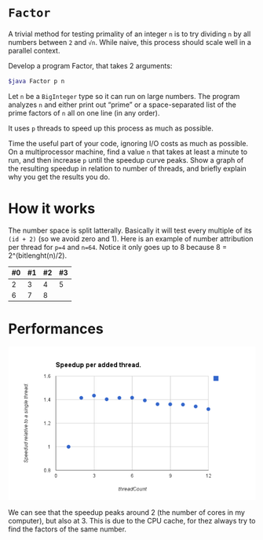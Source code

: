 `Factor`
========

A trivial method for testing primality of an integer `n` is to try dividing `n` by all numbers between `2` and `√n`. While naive, this process should scale well in a parallel context.

Develop a program Factor, that takes 2 arguments:

```bash
$java Factor p n
```

Let `n` be a `BigInteger` type so it can run on large numbers. The program analyzes `n` and either print out “prime” or a space-separated list of the prime factors of `n` all on one line (in any order).

It uses `p` threads to speed up this process as much as possible.

Time the useful part of your code, ignoring I/O costs as much as possible. On a multiprocessor machine, find a value `n` that takes at least a minute to run, and then increase `p` until the speedup curve peaks. Show a graph of the resulting speedup in relation to number of threads, and briefly explain why you get the results you do.

# How it works

The number space is split latterally. Basically it will test every multiple of its `(id + 2)` (so we avoid zero and 1). Here is an example of number attribution per thread for `p=4` and `n=64`. Notice it only goes up to 8 because 8 = 2^(bitlenght(n)/2).

| #0| #1| #2| #3|
|---|---|---|---|
| 2 | 3	| 4	| 5	|
| 6	| 7	| 8	|   |


# Performances

![Speedup Graph](https://raw.githubusercontent.com/cadesalaberry/Factor/master/assets/speedup.png)

We can see that the speedup peaks around 2 (the number of cores in my computer), but also at 3. This is due to the CPU cache, for thez always try to find the factors of the same number. 